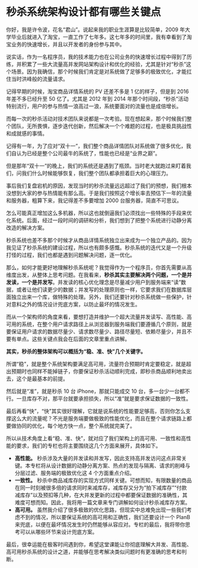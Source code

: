 # 秒杀系统架构设计都有哪些关键点

你好，我是许令波，花名“君山”。说起来我的职业生涯算是比较简单，2009 年大学毕业后就进入了淘宝，一直工作了七年多。这七年多的时间里，我有幸看到了淘宝业务的快速增长，并且以开发者的身份参与其中。

说实话，作为一名程序员，我的技术能力也在公司业务的快速增长过程中得到了历练，并积累了一些大流量高并发网站架构设计和优化的经验，尤其是针对“秒杀”这个场景。因为我确信，那个时候我们肯定是对系统做了足够多的极致优化，才能扛住当时洪峰般的流量请求。

记得早期的时候，淘宝商品详情系统的 PV 还差不多是 1 亿的样子，但是到 2016 年差不多已经升至 50 亿了。尤其是 2012 年到 2014 年那个时间段，“秒杀”活动特别流行，用户的参与热情一浪高过一浪，系统要面对的流量也是成倍增长。

而每一次的秒杀活动对技术团队来说都是一次考验。现在想起来，那个时候我们整个团队，无所畏惧，逐步迭代创新，然后解决一个个难题的过程，也是极具挑战性和成就感的事情。

记得有一年，为了应对“双十一”，我们整个商品详情团队对系统做了很多优化，我们自认为已经是整个公司最牛的系统了，性能也已经是“业界之巅”。

但是那年“双十一”的晚上，我们的系统还是遇到了瓶颈。当时老大就跑过来盯着我们，问我们什么时候能够恢复，我们整个团队都承担着巨大的心理压力。

事后我们复盘宕机的原因，发现当时的秒杀流量远远超过了我们的预想，我们根本没想到大家的参与热情能有那么高。于是我们按照这个增长率去预估下一年的流量和服务器，粗算下来，我记得差不多要增加 2000 台服务器，简直不可思议。

怎么可能真正增加这么多机器，所以这也就倒逼我们必须找出一些特殊的手段来优化系统。后面，经过一段时间的调研和分析，我们想到了把整个系统进行动静分离改造的解决方案。

秒杀系统也差不多那个时候才从商品详情系统独立出来成为一个独立产品的。因为我见证了秒杀系统的建设过程，所以也有颇多感慨。秒杀系统的迭代又是一个升级打怪的过程，我们也都是遇到问题解决问题，逐一优化。

那么，如何才能更好地理解秒杀系统呢？我觉得作为一个程序员，你首先需要从高维度出发，从整体上思考问题。在我看来，**秒杀其实主要解决两个问题，一个是并发读，一个是并发写**。并发读的核心优化理念是尽量减少用户到服务端来“读”数据，或者让他们读更少的数据；并发写的处理原则也一样，它要求我们在数据库层面独立出来一个库，做特殊的处理。另外，我们还要针对秒杀系统做一些保护，针对意料之外的情况设计兜底方案，以防止最坏的情况发生。

而从一个架构师的角度来看，要想打造并维护一个超大流量并发读写、高性能、高可用的系统，在整个用户请求路径上从浏览器到服务端我们要遵循几个原则，就是要保证用户请求的数据尽量少、请求数尽量少、路径尽量短、依赖尽量少，并且不要有单点。这些关键点我会在后面的文章里重点讲解。

**其实，秒杀的整体架构可以概括为“稳、准、快”几个关键字。**

所谓“稳”，就是整个系统架构要满足高可用，流量符合预期时肯定要稳定，就是超出预期时也同样不能掉链子，你要保证秒杀活动顺利完成，即秒杀商品顺利地卖出去，这个是最基本的前提。

然后就是“准”，就是秒杀 10 台 iPhone，那就只能成交 10 台，多一台少一台都不行。一旦库存不对，那平台就要承担损失，所以“准”就是要求保证数据的一致性。

最后再看“快”，“快”其实很好理解，它就是说系统的性能要足够高，否则你怎么支撑这么大的流量呢？不光是服务端要做极致的性能优化，而且在整个请求链路上都要做协同的优化，每个地方快一点，整个系统就完美了。

所以从技术角度上看“稳、准、快”，就对应了我们架构上的高可用、一致性和高性能的要求，我们的专栏也将主要围绕这几个方面来展开，具体如下。

- **高性能。** 秒杀涉及大量的并发读和并发写，因此支持高并发访问这点非常关键。本专栏将从设计数据的动静分离方案、热点的发现与隔离、请求的削峰与分层过滤、服务端的极致优化这 4 个方面重点介绍。
- **一致性。** 秒杀中商品减库存的实现方式同样关键。可想而知，有限数量的商品在同一时刻被很多倍的请求同时来减库存，减库存又分为“拍下减库存”“付款减库存”以及预扣等几种，在大并发更新的过程中都要保证数据的准确性，其难度可想而知。因此，我将用一篇文章来专门讲解如何设计秒杀减库存方案。
- **高可用。** 虽然我介绍了很多极致的优化思路，但现实中总难免出现一些我们考虑不到的情况，所以要保证系统的高可用和正确性，我们还要设计一个 PlanB 来兜底，以便在最坏情况发生时仍然能够从容应对。专栏的最后，我将带你思考可以从哪些环节来设计兜底方案。

最后，很幸运能在极客时间遇到你，希望这堂课能让你彻底理解大并发、高性能、高可用秒杀系统的设计之道，并能够在思考解决类似问题时有更准确的思考和判断。